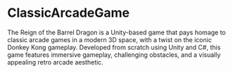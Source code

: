 # ClassicArcadeGame
The Reign of the Barrel Dragon is a Unity-based game that pays homage to classic arcade games in a modern 3D space, with a twist on the iconic Donkey Kong gameplay. Developed from scratch using Unity and C#, this game features immersive gameplay, challenging obstacles, and a visually appealing retro arcade aesthetic.
